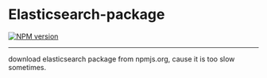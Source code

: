 # Elasticsearch-package

[![NPM version](https://img.shields.io/npm/v/elasticsearch-package.svg?style=flat)](https://npmjs.org/package/elasticsearch-package)

---

download elasticsearch package from npmjs.org, cause it is too slow sometimes.
